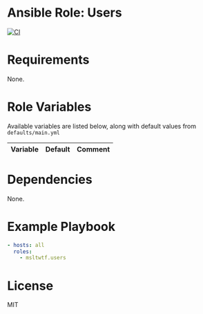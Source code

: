 # Ansible Role: Users

[![CI](https://github.com/msltwtf/ansible-role.users/actions/workflows/ci.yml/badge.svg)](https://github.com/msltwtf/ansible-role.users/actions/workflows/ci.yml)




# Requirements

None.

# Role Variables

Available variables are listed below, along with default values from `defaults/main.yml`

| Variable           | Default | Comment                    |
| :----------------- | :------ | :------------------------- |

# Dependencies

None.

# Example Playbook

```yaml
- hosts: all
  roles:
    - msltwtf.users
```

# License

MIT
